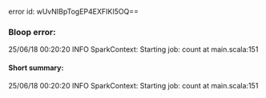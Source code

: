 error id: wUvNIBpTogEP4EXFIKI5OQ==
### Bloop error:

25/06/18 00:20:20 INFO SparkContext: Starting job: count at main.scala:151
#### Short summary: 

25/06/18 00:20:20 INFO SparkContext: Starting job: count at main.scala:151